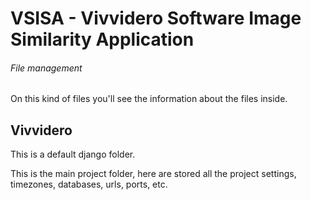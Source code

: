 # VSISA - Vivvidero Software Image Similarity Application


###### File management
On this kind of files you'll see the information about the files inside.

## Vivvidero

This is a default django folder.

This is the main project folder, here are stored all the project settings, timezones, databases, urls, ports, etc.